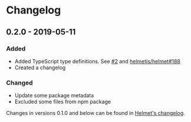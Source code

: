 # Changelog

## 0.2.0 - 2019-05-11
### Added
- Added TypeScript type definitions. See [#2](https://github.com/helmetjs/dns-prefetch-control/pull/2) and [helmetjs/helmet#188](https://github.com/helmetjs/helmet/issues/188)
- Created a changelog

### Changed
- Update some package metadata
- Excluded some files from npm package

Changes in versions 0.1.0 and below can be found in [Helmet's changelog](https://github.com/helmetjs/helmet/blob/master/CHANGELOG.md).
